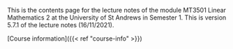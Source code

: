 This is the contents page for the lecture notes of the module MT3501 Linear
Mathematics 2 at the University of St Andrews in Semester 1. This is version
5.7.1 of the lecture notes (16/11/2021).

[Course information]({{< ref "course-info" >}})
